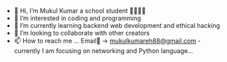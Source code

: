 - 👋 Hi, I’m Mukul Kumar a school student 👩‍🎓👩‍🎓
- 👀 I’m interested in coding and programming
- 🌱 I’m currently learning backend web development and ethical hacking
- 💞️ I’m looking to collaborate with other creators
- 📫 How to reach me ...
          Email📧 -> mukulkumareh88@gmail.com
-currently I am focusing on networking and Python language... 
